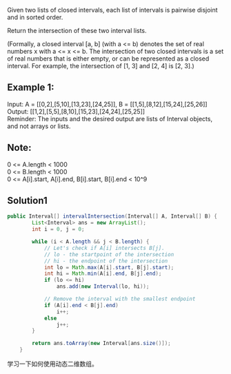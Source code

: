 Given two lists of closed intervals, each list of intervals is pairwise disjoint and in sorted order.

Return the intersection of these two interval lists.

(Formally, a closed interval [a, b] (with a <= b) denotes the set of real numbers x with a <= x <= b.  The intersection of two closed intervals is a set of real numbers that is either empty, or can be represented as a closed interval.  For example, the intersection of [1, 3] and [2, 4] is [2, 3].)

## Example 1:
Input: A = [[0,2],[5,10],[13,23],[24,25]], B = [[1,5],[8,12],[15,24],[25,26]]   
Output: [[1,2],[5,5],[8,10],[15,23],[24,24],[25,25]]   
Reminder: The inputs and the desired output are lists of Interval objects, and not arrays or lists.   
 

## Note:
0 <= A.length < 1000  
0 <= B.length < 1000  
0 <= A[i].start, A[i].end, B[i].start, B[i].end < 10^9  

## Solution1
```java
public Interval[] intervalIntersection(Interval[] A, Interval[] B) {
        List<Interval> ans = new ArrayList();
        int i = 0, j = 0;

        while (i < A.length && j < B.length) {
            // Let's check if A[i] intersects B[j].
            // lo - the startpoint of the intersection
            // hi - the endpoint of the intersection
            int lo = Math.max(A[i].start, B[j].start);
            int hi = Math.min(A[i].end, B[j].end);
            if (lo <= hi)
                ans.add(new Interval(lo, hi));

            // Remove the interval with the smallest endpoint
            if (A[i].end < B[j].end)
                i++;
            else
                j++;
        }

        return ans.toArray(new Interval[ans.size()]);
    }
```
学习一下如何使用动态二维数组。
